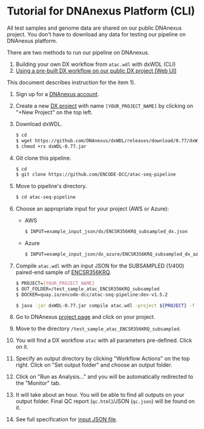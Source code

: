 # Tutorial for DNAnexus Platform (CLI)

All test samples and genome data are shared on our public DNAnexus project. You don't have to download any data for testing our pipeline on DNAnexus platform.

There are two methods to run our pipeline on DNAnexus.

1) Building your own DX workflow from `atac.wdl` with dxWDL (CLI)
2) [Using a pre-built DX workflow on our public DX project (Web UI)](tutorial_dx_web.md)

This document describes instruction for the item 1).

1. Sign up for a [DNAnexus account](https://platform.DNAnexus.com/register).

2. Create a new [DX project](https://platform.DNAnexus.com/projects) with name `[YOUR_PROJECT_NAME]` by clicking on "+New Project" on the top left.

3. Download dxWDL.
    ```bash
    $ cd
    $ wget https://github.com/DNAnexus/dxWDL/releases/download/0.77/dxWDL-0.77.jar
    $ chmod +rx dxWDL-0.77.jar
    ```

4. Git clone this pipeline.
    ```bash
    $ cd
    $ git clone https://github.com/ENCODE-DCC/atac-seq-pipeline
    ```

5. Move to pipeline's directory.
    ```bash
    $ cd atac-seq-pipeline
    ```

6. Choose an appropriate input for your project (AWS or Azure):
    * AWS
      ```bash
      $ INPUT=example_input_json/dx/ENCSR356KRQ_subsampled_dx.json
      ```
    * Azure
      ```bash
      $ INPUT=example_input_json/dx_azure/ENCSR356KRQ_subsampled_dx_azure.json
      ```

7. Compile `atac.wdl` with an input JSON for the SUBSAMPLED (1/400) paired-end sample of [ENCSR356KRQ](https://www.encodeproject.org/experiments/ENCSR356KRQ/).
    ```bash
    $ PROJECT=[YOUR_PROJECT_NAME]
    $ OUT_FOLDER=/test_sample_atac_ENCSR356KRQ_subsampled
    $ DOCKER=quay.io/encode-dcc/atac-seq-pipeline:dev-v1.5.2

    $ java -jar dxWDL-0.77.jar compile atac.wdl -project ${PROJECT} -f -folder ${OUT_FOLDER} -defaults ${INPUT} -extras <(echo "{\"default_runtime_attributes\":{\"docker\":\"${DOCKER}\"}}")
    ```

8. Go to DNAnexus [project page](https://platform.DNAnexus.com/projects) and click on your project.

9. Move to the directory `/test_sample_atac_ENCSR356KRQ_subsampled`.

10. You will find a DX workflow `atac` with all parameters pre-defined. Click on it. 

11. Specify an output directory by clicking "Workflow Actions" on the top right. Click on "Set output folder" and choose an output folder.

12. Click on "Run as Analysis..." and you will be automatically redirected to the "Monitor" tab.

13. It will take about an hour. You will be able to find all outputs on your output folder. Final QC report (`qc.html`)/JSON (`qc.json`) will be found on it.

14. See full specification for [input JSON file](input.md).
